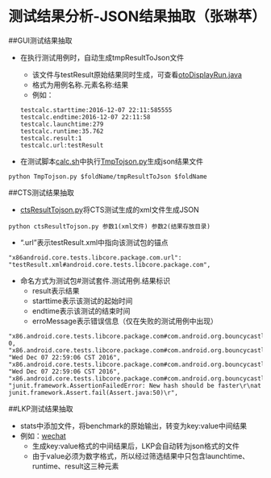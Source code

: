 # 测试结果分析-JSON结果抽取（张琳苹）

##GUI测试结果抽取
  
  - 在执行测试用例时，自动生成tmpResultToJson文件
    - 该文件与testResult原始结果同时生成，可查看[otoDisplayRun.java](https://github.com/openthos/oto_Uitest/blob/master/calc/src/com/autoTestUI/otoDisplayRun.java)
    - 格式为用例名称.元素名称:结果
    - 例如：
    ```
    testcalc.starttime:2016-12-07 22:11:585555
    testcalc.endtime:2016-12-07 22:11:58
    testcalc.launchtime:279
    testcalc.runtime:35.762
    testcalc.result:1
    testcalc.url:testResult
    ```
  
  - 在测试脚本[calc.sh](https://github.com/openthos/oto_Uitest/blob/master/calc/calc.sh)中执行[TmpTojson.py](https://github.com/openthos/oto_Uitest/blob/master/calc/TmpTojson.py)生成json结果文件
  ```
  python TmpTojson.py $foldName/tmpResultToJson $foldName
  ```

##CTS测试结果抽取
  
  - [ctsResultTojson.py](https://github.com/openthos/testing-analysis/blob/master/auto-testing-script/cts-autotest/ctsResultTojson.py)将CTS测试生成的xml文件生成JSON
  
  ```
  python ctsResultTojson.py 参数1(xml文件) 参数2(结果存放目录)
  ```
  - “.url”表示testResult.xml中指向该测试包的锚点
  ```
 "x86android.core.tests.libcore.package.com.url": "testResult.xml#android.core.tests.libcore.package.com",
 ```
  - 命名方式为测试包#测试套件.测试用例.结果标识
    - result表示结果
    - starttime表示该测试的起始时间
    - endtime表示该测试的结束时间
    - erroMessage表示错误信息（仅在失败的测试用例中出现）
  
  ```
  "x86.android.core.tests.libcore.package.com#com.android.org.bouncycastle.crypto.digests.DigestTest.testSHA256.result": 0, 
 "x86.android.core.tests.libcore.package.com#com.android.org.bouncycastle.crypto.digests.DigestTest.testSHA256.starttime": "Wed Dec 07 22:59:06 CST 2016", 
 "x86.android.core.tests.libcore.package.com#com.android.org.bouncycastle.crypto.digests.DigestTest.testSHA256.endtime": "Wed Dec 07 22:59:06 CST 2016", 
 "x86.android.core.tests.libcore.package.com#com.android.org.bouncycastle.crypto.digests.DigestTest.testSHA256.errorMessage": "junit.framework.AssertionFailedError: New hash should be faster\r\nat junit.framework.Assert.fail(Assert.java:50)\r",
 ```
 
##LKP测试结果抽取
  
  - stats中添加文件，将benchmark的原始输出，转变为key:value中间结果
  - 例如：[wechat](https://github.com/openthos/oto_lkp/blob/master/lkp-tests-master/stats/wechat)
    - 生成key:value格式的中间结果后，LKP会自动转为json格式的文件
    - 由于value必须为数字格式，所以经过筛选结果中只包含launchtime、runtime、result这三种元素
